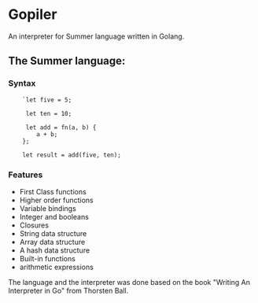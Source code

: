 # Gopiler

An interpreter for Summer language written in Golang. 

## The Summer language:

### Syntax

```summer
    `let five = 5;

	 let ten = 10;

	 let add = fn(a, b) {
		a + b;
	};

	let result = add(five, ten);
```

### Features

- First Class functions
- Higher order functions
- Variable bindings 
- Integer and booleans
- Closures
- String data structure
- Array data structure
- A hash data structure
- Built-in functions
- arithmetic expressions

The language and the interpreter was done based on the book "Writing An Interpreter in Go" from Thorsten Ball.


